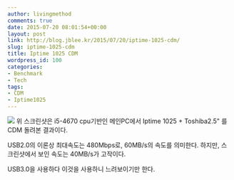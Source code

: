 ```yaml
---
author: livingmethod
comments: true
date: 2015-07-20 08:01:54+00:00
layout: post
link: http://blog.jblee.kr/2015/07/20/iptime-1025-cdm/
slug: iptime-1025-cdm
title: Iptime 1025 CDM
wordpress_id: 100
categories:
- Benchmark
- Tech
tags:
- CDM
- Iptime1025
---
```


[![](https://livingmethod.files.wordpress.com/2015/07/img_1675.png)](https://livingmethod.files.wordpress.com/2015/07/img_1675.png) 
위 스크린샷은 i5-4670 cpu기반인 메인PC에서 Iptime 1025 + Toshiba2.5" 를 CDM 돌려본 결과이다.

USB2.0의 이론상 최대속도는 480Mbps로, 60MB/s의 속도를 의미한다. 하지만, 스크린샷에서 보인 속도는 40MB/s가 고작이다.

USB3.0을 사용하다 이것을 사용하니 느려보이기만 한다.
